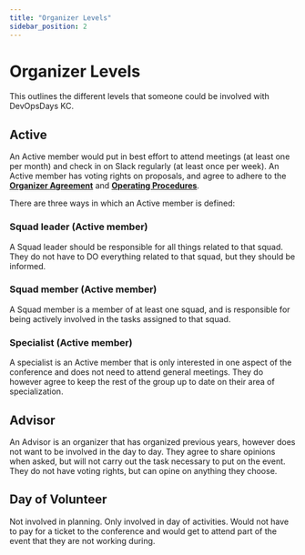 ```yaml
---
title: "Organizer Levels"
sidebar_position: 2
---
```


# Organizer Levels

This outlines the different levels that someone could be involved with DevOpsDays KC.

## Active

An Active member would put in best effort to attend meetings (at least one per month) and check in on Slack regularly (at least once per week). An Active member has voting rights on proposals, and agree to adhere to the **[Organizer Agreement](./organizer_agreement.md)** and **[Operating Procedures](./operating_procedures.md)**.

There are three ways in which an Active member is defined:

### Squad leader (Active member)

A Squad leader should be responsible for all things related to that squad. They do not have to DO everything related to that squad, but they should be informed. 

### Squad member (Active member)

A Squad member is a member of at least one squad, and is responsible for being actively involved in the tasks assigned to that squad. 

### Specialist (Active member)

A specialist is an Active member that is only interested in one aspect of the conference and does not need to attend general meetings. They do however agree to keep the rest of the group up to date on their area of specialization.

## Advisor

An Advisor is an organizer that has organized previous years, however does not want to be involved in the day to day. They agree to share opinions when asked, but will not carry out the task necessary to put on the event. They do not have voting rights, but can opine on anything they choose.

## Day of Volunteer

Not involved in planning. Only involved in day of activities. Would not have to pay for a ticket to the conference and would get to attend part of the event that they are not working during.
